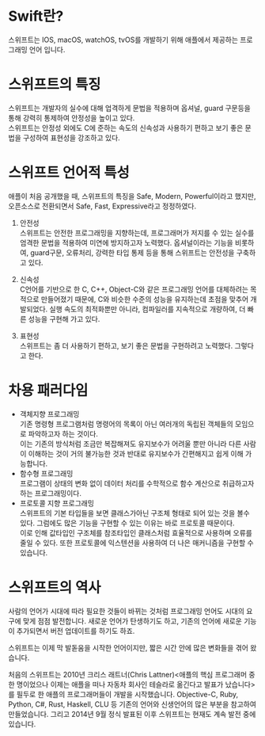 # Swift란?
스위프트는 IOS, macOS, watchOS, tvOS를 개발하기 위해 애플에서 제공하는 프로그래밍 언어 입니다. 
# 스위프트의 특징
스위프트는 개발자의 실수에 대해 업격하게 문법을 적용하며 옵셔널, guard 구문등을 통해 강력히 통제하여 안정성을 높이고 있다.
<br>
스위프트는 안정성 외에도 C에 준하는 속도의 신속성과 사용하기 편하고 보기 좋은 문법을 구성하여 표현성을 강조하고 있다.
# 스위프트 언어적 특성
애플이 처음 공개했을 때, 스위프트의 특징을 Safe, Modern, Powerful이라고 했지만, 오픈소스로 전환되면서 Safe, Fast, Expressive라고 정정하였다.
 
1. 안전성 <br>
스위프트는 안전한 프로그래밍을 지향하는데, 프로그래머가 저지를 수 있는 실수를 엄격한 문법을 적용하여 미연에 방지하고자 노력했다. 옵셔널이라는 기능을 비롯하여, guard구문, 오류처리, 강력한 타입 통제 등을 통해 스위프트는 안전성을 구축하고 있다. 
 
2. 신속성 <br>
C언어를 기반으로 한 C, C++, Object-C와 같은 프로그래밍 언어를 대체하려는 목적으로 만들어졌기 때문에, C와 비슷한 수준의 성능을 유지하는데 초점을 맞추어 개발되었다. 실행 속도의 최적화뿐만 아니라, 컴파일러를 지속적으로 개량하여, 더 빠른 성능을 구현해 가고 있다. 
 
3. 표현성 <br>
스위프트는 좀 더 사용하기 편하고, 보기 좋은 문법을 구현하려고 노력했다. 그렇다고 한다.
# 차용 패러다임
* 객체지향 프로그래밍
  <br>
  기존 명령형 프로그램처럼 명령어의 목록이 아닌 여러개의 독립된 객체들의 모임으로 파악하고자 하는 것이다.
  <br>
  이는 기존의 방식처럼 조금만 복잡해져도 유지보수가 어려울 뿐만 아니라 다른 사람이 이해하는 것이 거의 불가능한 것과 반대로 유지보수가 간편해지고 쉽게 이해 가능합니다.
* 함수형 프로그래밍
    <br>
    프로그램이 상태의 변화 없이 데이터 처리를 수학적으로 함수 계산으로 취급하고자 하는 프로그래밍이다.
* 프로토콜 지향 프로그래밍
  <br>
  스위프트의 기본 타입들을 보면 클래스가아닌 구조체 형태로 되어 있는 것을 볼수 있다. 그럼에도 많은 기능을 구현할 수 있는 이유는  바로 프로토콜 때문이다.
  <br>
이로 인해 값타입인 구조체를 참조타입인 클래스처럼 효율적으로 사용하며 오류를 줄일 수 있다. 또한 프로토콜에 익스텐션을 사용하여 더 나은 매커니즘을 구현할 수 있습니다.

# 스위프트의 역사
사람의 언어가 시대에 따라 필요한 것들이 바뀌는 것처럼 프로그래밍 언어도 시대의 요구에 맞게 점점 발전합니다. 새로운 언어가 탄생하기도 하고, 기존의 언어에 새로운 기능이 추가되면서 버전 업데이트를 하기도 하죠.

스위프트는 이제 막 발돋움을 시작한 언어이지만, 짧은 시간 안에 많은 변화들을 겪어 왔습니다.

처음의 스위프트는 2010년 크리스 래트너(Chris Lattner)<애플의 핵심 프로그래머 중 한 명이었으나 이제는 애플을 떠나 자동차 회사인 테슬라로 옮긴다고 발표가 났습니다>를 필두로 한 애플의 프로그래머들이 개발을 시작했습니다. 
Objective-C, Ruby, Python, C#, Rust, Haskell, CLU 등 기존의 언어와 신생언어의 많은 부분을 참고하여 만들었습니다. 그리고 2014년 9월 정식 발표된 이후 스위프트는 현재도 계속 발전 중에 있습니다.
